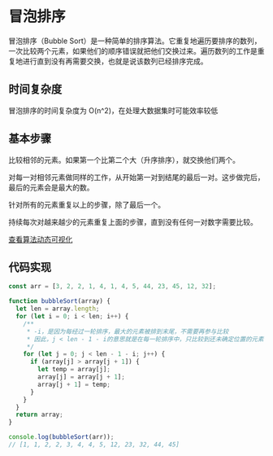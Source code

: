 # 冒泡排序

冒泡排序（Bubble Sort）是一种简单的排序算法。它重复地遍历要排序的数列，一次比较两个元素，如果他们的顺序错误就把他们交换过来。遍历数列的工作是重复地进行直到没有再需要交换，也就是说该数列已经排序完成。

## 时间复杂度

冒泡排序的时间复杂度为 O(n^2)，在处理大数据集时可能效率较低

## 基本步骤

比较相邻的元素。如果第一个比第二个大（升序排序），就交换他们两个。

对每一对相邻元素做同样的工作，从开始第一对到结尾的最后一对。这步做完后，最后的元素会是最大的数。

针对所有的元素重复以上的步骤，除了最后一个。

持续每次对越来越少的元素重复上面的步骤，直到没有任何一对数字需要比较。

[查看算法动态可视化](https://visualgo.net/zh/sorting)

## 代码实现

```js
const arr = [3, 2, 2, 1, 4, 1, 4, 5, 44, 23, 45, 12, 32];

function bubbleSort(array) {
  let len = array.length;
  for (let i = 0; i < len; i++) {
    /**
     * -i，是因为每经过一轮排序，最大的元素被排到末尾，不需要再参与比较
     * 因此，j < len - 1 - i的意思就是在每一轮排序中，只比较到还未确定位置的元素
     */
    for (let j = 0; j < len - 1 - i; j++) {
      if (array[j] > array[j + 1]) {
        let temp = array[j];
        array[j] = array[j + 1];
        array[j + 1] = temp;
      }
    }
  }
  return array;
}

console.log(bubbleSort(arr));
// [1, 1, 2, 2, 3, 4, 4, 5, 12, 23, 32, 44, 45]
```
